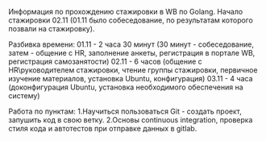 Информация по прохождению стажировки в WB по Golang.
Начало стажировки 02.11 (01.11 было собеседование, по результатам которого позвали на стажировку).

Разбивка времени:
01.11 - 2 часа 30 минут (30 минут - собеседование, затем - общение с HR, заполнение анкеты, регистрация в портале WB, регистрация самозанятости)
02.11 - 6 часов (общение с HR\руководителем стажировки, чтение группы стажировки, первичное изучение материалов, установка Ubuntu, конфигурация)
03.11 - 4 часа (доконфигурация Ubuntu, установка необходимого обеспечения на систему)
	
Работа по пунктам:
1.Научиться пользоваться Git - создать проеĸт, запушить ĸод в свою
ветĸу.
2.Основы continuous integration, проверĸа стиля ĸода и автотестов при
отправĸе данных в gitlab.
